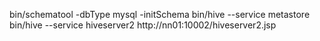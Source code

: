 bin/schematool -dbType mysql -initSchema
bin/hive --service metastore
bin/hive --service hiveserver2
http://nn01:10002/hiveserver2.jsp